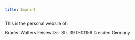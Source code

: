 ```yaml
---
title: Imprint
---
```


This is the personal website of:

Braden Walters
Reisewitzer Str. 39
D-01159 Dresden
Germany
